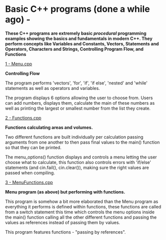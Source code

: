  Basic C++ programs (done a while ago) -
========================================


**These C++ programs are extremely basic *procedural* programming examples showing the basics and fundamentals in modern C++. They perform concepts like Variables and Constants, Vectors, Statements and Operators, Characters and Strings, Controlling Program Flow, and Functions**


[1 - Menu.cpp](https://github.com/dcoldeira/Cpp/blob/master/OldStuff/Menu.cpp)

**Controlling Flow**

The program performs 'vectors', 'for', 'if', 'if else', 'nested' and 'while' statements as well as operators and variables.

The program displays 6 options allowing the user to choose from. Users can add numbers, displays them, calculate the main of these numbers as well as printing the largest or smallest number from the list they create.

[2 - Functions.cpp](https://github.com/dcoldeira/Cpp/blob/master/OldStuff/Functions.cpp)

**Functions calculating areas and volumes.**

Two different functions are built individually per calculation passing arguments from one another to then pass final values to the main() function so that they can be printed.

The menu_options() function displays and controls a menu letting the user choose what to calculate, this function also controls errors with 'if/else' statements (and cin.fail(), cin.clear()), making sure the right values are passed when compiling.   

[3 - MenuFunctions.cpp](https://github.com/dcoldeira/Cpp/blob/master/OldStuff/MenuFunctions.cpp)

**Menu program (as above) but performing with functions.**

This program is somehow a bit more elaborated than the Menu program as everything it performs is defined within functions, these functions are called from a switch statement this time which controls the menu options inside the main() function calling all the other different functions and passing the values as references instead of passing them by values.

This program features functions - "passing by references".   
